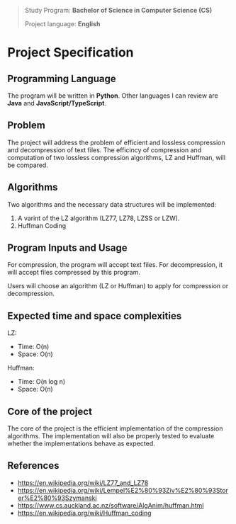 > Study Program: **Bachelor of Science in Computer Science (CS)**
> 
>  Project language: **English**

# Project Specification
## Programming Language
The program will be written in **Python**.
Other languages I can review are **Java** and **JavaScript/TypeScript**.

## Problem
The project will address the problem of efficient and lossless compression and decompression of text files. The efficincy of compression and computation of two lossless compression algorithms, LZ and Huffman, will be compared.

## Algorithms
Two algorithms and the necessary data structures will be implemented:

  1. A varint of the LZ algorithm (LZ77, LZ78, LZSS or LZW).
  2. Huffman Coding

## Program Inputs and Usage
For compression, the program will accept text files. For decompression, it will accept files compressed by this program.

Users will choose an algorithm (LZ or Huffman) to apply for compression or decompression.

## Expected time and space complexities
LZ:
  * Time: O(n)
  * Space: O(n)

Huffman: 
  * Time: O(n log n)
  * Space: O(n)

## Core of the project
The core of the project is the efficient implementation of the compression algorithms. The implementation will also be properly tested to evaluate whether the implementations behave as expected.

## References

* https://en.wikipedia.org/wiki/LZ77_and_LZ78
* https://en.wikipedia.org/wiki/Lempel%E2%80%93Ziv%E2%80%93Storer%E2%80%93Szymanski
* https://www.cs.auckland.ac.nz/software/AlgAnim/huffman.html
* https://en.wikipedia.org/wiki/Huffman_coding


